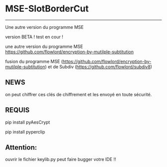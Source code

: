 # MSE-SlotBorderCut
-----------------------------
Une autre version du programme MSE

version BETA ! test en cour !

une autre version du programme MSE https://github.com/flowlord/encryption-by-mutilple-subtitution

fusion du programme MSE (https://github.com/flowlord/encryption-by-mutilple-subtitution) et de Subdiv (https://github.com/flowlord/subdiv8)

NEWS
----------------
on peut chiffrer ces clés de chiffrement et les envoyé en toute sécurité.


REQUIS 
---------------
pip install pyAesCrypt

pip install pyperclip


Attention:
-----------------
ouvrir le fichier keylib.py peut faire bugger votre IDE !!


